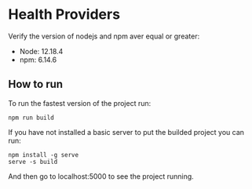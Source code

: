 # Health Providers

Verify the version of nodejs and npm aver equal or greater:
* Node: 12.18.4
* npm: 6.14.6

## How to run
To run the fastest version of the project run: 
```
npm run build
```
If you have not installed a basic server to put the builded project you can run:
```
npm install -g serve
serve -s build
```
And then go to localhost:5000 to see the project running.

